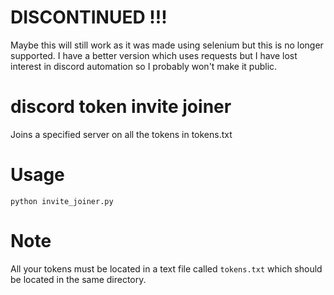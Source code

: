 # DISCONTINUED !!!
Maybe this will still work as it was made using selenium but this is no longer supported. I have a better version which uses requests but I have lost interest in discord automation so I probably won't make it public.

# discord token invite joiner
Joins a specified server on all the tokens in tokens.txt

# Usage
`python invite_joiner.py`

# Note
All your tokens must be located in a text file called `tokens.txt` which should be located in the same directory.
